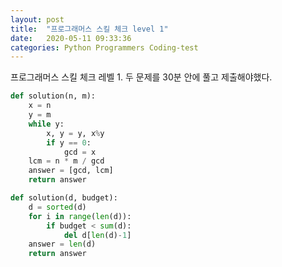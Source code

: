 ```yaml
---
layout: post
title:  "프로그래머스 스킬 체크 level 1"
date:   2020-05-11 09:33:36 
categories: Python Programmers Coding-test
---
```


프로그래머스 스킬 체크 레벨 1. 두 문제를 30분 안에 풀고 제출해야했다.  

```python
def solution(n, m):
    x = n
    y = m
    while y:
        x, y = y, x%y
        if y == 0:
            gcd = x
    lcm = n * m / gcd 
    answer = [gcd, lcm]
    return answer
```

```python
def solution(d, budget):
    d = sorted(d)
    for i in range(len(d)):
        if budget < sum(d):
            del d[len(d)-1]
    answer = len(d)
    return answer
```
